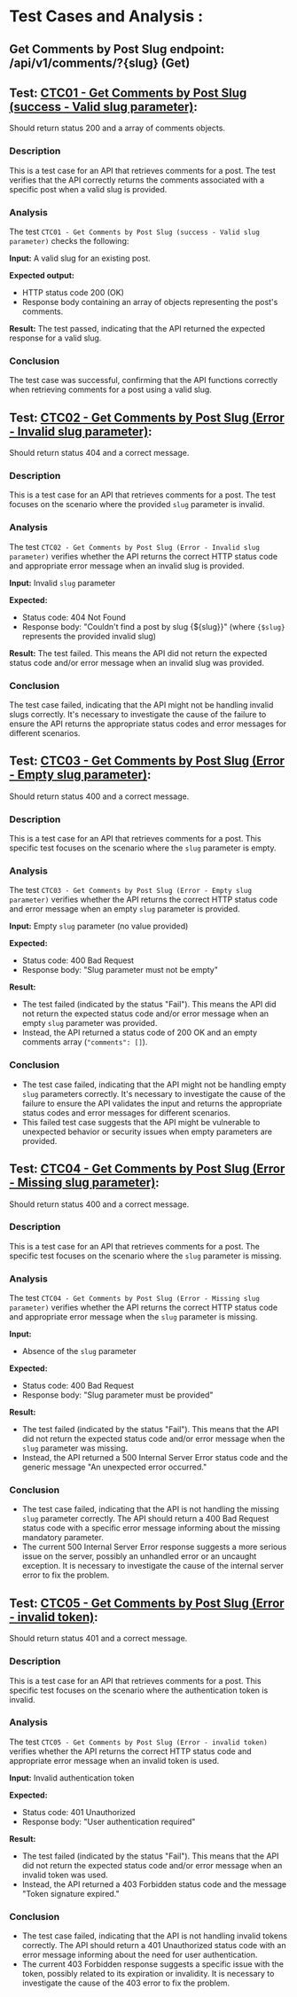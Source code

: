 # Test Cases and Analysis : 

## Get Comments by Post Slug endpoint: /api/v1/comments/?{slug} (Get)

## Test: [CTC01 - Get Comments by Post Slug (success - Valid slug parameter)](../../../../../src/automated-tests/comments/comments-tests2.spec.ts): 
Should return status 200 and a array of comments objects.

### Description
This is a test case for an API that retrieves comments for a post. The test verifies that the API correctly returns the comments associated with a specific post when a valid slug is provided.

### Analysis
The test `CTC01 - Get Comments by Post Slug (success - Valid slug parameter)` checks the following:

**Input:** 
A valid slug for an existing post.

**Expected output:**
- HTTP status code 200 (OK)
- Response body containing an array of objects representing the post's comments.

**Result:** 
The test passed, indicating that the API returned the expected response for a valid slug.

### Conclusion
The test case was successful, confirming that the API functions correctly when retrieving comments for a post using a valid slug.

## Test: [CTC02 - Get Comments by Post Slug (Error - Invalid slug parameter)](../../../../../src/automated-tests/comments/comments-tests2.spec.ts): 
Should return status 404 and a correct message.

### Description
This is a test case for an API that retrieves comments for a post. The test focuses on the scenario where the provided `slug` parameter is invalid.

### Analysis
The test `CTC02 - Get Comments by Post Slug (Error - Invalid slug parameter)` verifies whether the API returns the correct HTTP status code and appropriate error message when an invalid slug is provided.

**Input:**
Invalid `slug` parameter

**Expected:**
- Status code: 404 Not Found
- Response body: "Couldn't find a post by slug {${slug}}" (where `{$slug}` represents the provided invalid slug)

**Result:**
The test failed. This means the API did not return the expected status code and/or error message when an invalid slug was provided.

### Conclusion
The test case failed, indicating that the API might not be handling invalid slugs correctly. It's necessary to investigate the cause of the failure to ensure the API returns the appropriate status codes and error messages for different scenarios.

## Test: [CTC03 - Get Comments by Post Slug (Error - Empty slug parameter)](../../../../../src/automated-tests/comments/comments-tests2.spec.ts): 
Should return status 400 and a correct message.

### Description
This is a test case for an API that retrieves comments for a post. This specific test focuses on the scenario where the `slug` parameter is empty.

### Analysis
The test `CTC03 - Get Comments by Post Slug (Error - Empty slug parameter)` verifies whether the API returns the correct HTTP status code and error message when an empty `slug` parameter is provided.

**Input:**
Empty `slug` parameter (no value provided)

**Expected:**
- Status code: 400 Bad Request
- Response body: "Slug parameter must not be empty"

**Result:**
- The test failed (indicated by the status "Fail"). This means the API did not return the expected status code and/or error message when an empty `slug` parameter was provided.
- Instead, the API returned a status code of 200 OK and an empty comments array (`"comments": []`).

### Conclusion
- The test case failed, indicating that the API might not be handling empty `slug` parameters correctly. It's necessary to investigate the cause of the failure to ensure the API validates the input and returns the appropriate status codes and error messages for different scenarios. 
- This failed test case suggests that the API might be vulnerable to unexpected behavior or security issues when empty parameters are provided. 

## Test: [CTC04 - Get Comments by Post Slug (Error - Missing slug parameter)](../../../../../src/automated-tests/comments/comments-tests2.spec.ts): 
Should return status 400 and a correct message.

### Description
This is a test case for an API that retrieves comments for a post. The specific test focuses on the scenario where the `slug` parameter is missing.

### Analysis
The test `CTC04 - Get Comments by Post Slug (Error - Missing slug parameter)` verifies whether the API returns the correct HTTP status code and appropriate error message when the `slug` parameter is missing.

**Input:**
- Absence of the `slug` parameter

**Expected:**
- Status code: 400 Bad Request
- Response body: "Slug parameter must be provided"

**Result:**
- The test failed (indicated by the status "Fail"). This means that the API did not return the expected status code and/or error message when the `slug` parameter was missing.
- Instead, the API returned a 500 Internal Server Error status code and the generic message "An unexpected error occurred."

### Conclusion
- The test case failed, indicating that the API is not handling the missing `slug` parameter correctly. The API should return a 400 Bad Request status code with a specific error message informing about the missing mandatory parameter.
- The current 500 Internal Server Error response suggests a more serious issue on the server, possibly an unhandled error or an uncaught exception. It is necessary to investigate the cause of the internal server error to fix the problem.

## Test: [CTC05 - Get Comments by Post Slug (Error - invalid token)](../../../../../src/automated-tests/comments/comments-tests2.spec.ts): 
Should return status 401 and a correct message.

### Description
This is a test case for an API that retrieves comments for a post. This specific test focuses on the scenario where the authentication token is invalid.

### Analysis
The test `CTC05 - Get Comments by Post Slug (Error - invalid token)` verifies whether the API returns the correct HTTP status code and appropriate error message when an invalid token is used.

**Input:**
Invalid authentication token

**Expected:**
- Status code: 401 Unauthorized
- Response body: "User authentication required"

**Result:**
- The test failed (indicated by the status "Fail"). This means that the API did not return the expected status code and/or error message when an invalid token was used.
- Instead, the API returned a 403 Forbidden status code and the message "Token signature expired."

### Conclusion
- The test case failed, indicating that the API is not handling invalid tokens correctly. The API should return a 401 Unauthorized status code with an error message informing about the need for user authentication.
- The current 403 Forbidden response suggests a specific issue with the token, possibly related to its expiration or invalidity. It is necessary to investigate the cause of the 403 error to fix the problem.


